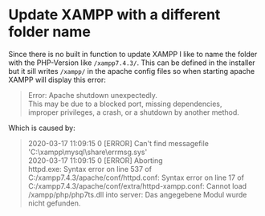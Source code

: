# Update XAMPP with a different folder name

Since there is no built in function to update XAMPP I like to name the folder with the PHP-Version like `/xampp7.4.3/`. This can be defined 
in the installer but it sill writes `/xampp/` in the apache config files so when starting apache XAMPP will display this error:
> Error: Apache shutdown unexpectedly.  
This may be due to a blocked port, missing dependencies,   
improper privileges, a crash, or a shutdown by another method.  

Which is caused by: 
> 2020-03-17 11:09:15 0 [ERROR] Can't find messagefile 'C:\xampp\mysql\share\errmsg.sys'  
2020-03-17 11:09:15 0 [ERROR] Aborting  
httpd.exe: Syntax error on line 537 of C:/xampp7.4.3/apache/conf/httpd.conf: Syntax error on line 17 of C:/xampp7.4.3/apache/conf/extra/httpd-xampp.conf: Cannot load /xampp/php/php7ts.dll into server: Das angegebene Modul wurde nicht gefunden.
